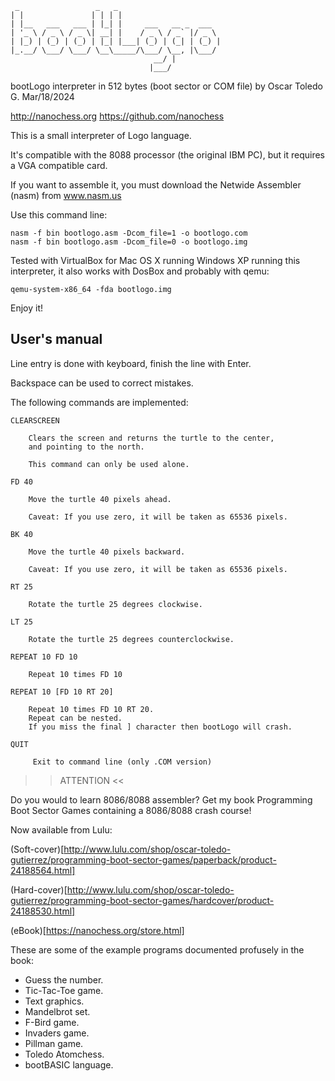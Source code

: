      _                 _   _                       
    | |               | | | |                      
    | |__   ___   ___ | |_| |     ___   __ _  ___  
    | '_ \ / _ \ / _ \| __| |    / _ \ / _` |/ _ \ 
    | |_) | (_) | (_) | |_| |___| (_) | (_| | (_) |
    |_.__/ \___/ \___/ \__\_____/\___/ \__, |\___/ 
                                    __/ |      
                                   |___/
bootLogo interpreter in 512 bytes (boot sector or COM file)
by Oscar Toledo G. Mar/18/2024

http://nanochess.org
https://github.com/nanochess

This is a small interpreter of Logo language.

It's compatible with the 8088 processor (the original IBM PC), but it requires a VGA compatible card.

If you want to assemble it, you must download the Netwide Assembler (nasm) from www.nasm.us

Use this command line:

    nasm -f bin bootlogo.asm -Dcom_file=1 -o bootlogo.com
    nasm -f bin bootlogo.asm -Dcom_file=0 -o bootlogo.img

Tested with VirtualBox for Mac OS X running Windows XP running this interpreter, it also works with DosBox and probably with qemu:

    qemu-system-x86_64 -fda bootlogo.img

Enjoy it!

## User's manual

Line entry is done with keyboard, finish the line with Enter.
        
Backspace can be used to correct mistakes.
        
The following commands are implemented:

    CLEARSCREEN

		Clears the screen and returns the turtle to the center,
		and pointing to the north.

		This command can only be used alone.

    FD 40

		Move the turtle 40 pixels ahead.

		Caveat: If you use zero, it will be taken as 65536 pixels.

    BK 40

		Move the turtle 40 pixels backward.
	
		Caveat: If you use zero, it will be taken as 65536 pixels.

    RT 25

		Rotate the turtle 25 degrees clockwise.

    LT 25

		Rotate the turtle 25 degrees counterclockwise.

    REPEAT 10 FD 10

		Repeat 10 times FD 10
	
    REPEAT 10 [FD 10 RT 20]
		
		Repeat 10 times FD 10 RT 20.
		Repeat can be nested.
		If you miss the final ] character then bootLogo will crash.

    QUIT                 

		 Exit to command line (only .COM version)


>> ATTENTION <<        

Do you would to learn 8086/8088 assembler? Get my book Programming Boot Sector Games containing a 8086/8088 crash course!

Now available from Lulu:

(Soft-cover)[http://www.lulu.com/shop/oscar-toledo-gutierrez/programming-boot-sector-games/paperback/product-24188564.html]

(Hard-cover)[http://www.lulu.com/shop/oscar-toledo-gutierrez/programming-boot-sector-games/hardcover/product-24188530.html]

(eBook)[https://nanochess.org/store.html]

These are some of the example programs documented profusely
in the book:

  * Guess the number.
  * Tic-Tac-Toe game.
  * Text graphics.
  * Mandelbrot set.
  * F-Bird game.
  * Invaders game.
  * Pillman game.
  * Toledo Atomchess.
  * bootBASIC language.

